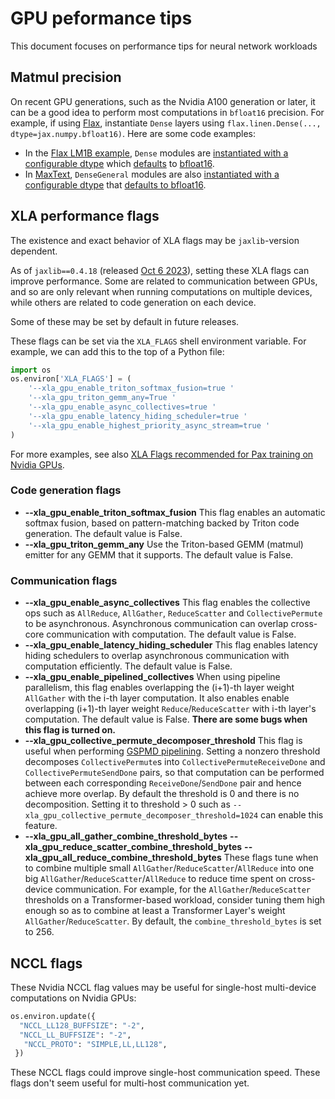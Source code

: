 # GPU peformance tips

This document focuses on performance tips for neural network workloads

## Matmul precision

On recent GPU generations, such as the Nvidia A100 generation or later, it can
be a good idea to perform most computations in `bfloat16` precision. For
example, if using [Flax](https://github.com/google/flax), instantiate `Dense`
layers using `flax.linen.Dense(..., dtype=jax.numpy.bfloat16)`. Here are some
code examples:
* In the [Flax LM1B
  example](https://github.com/google/flax/tree/main/examples/lm1b), `Dense`
  modules are [instantiated with a configurable
  dtype](https://github.com/google/flax/blob/fd8fd76a4af5307a61f85bac98feab9b26d60db8/examples/lm1b/models.py#L188)
  which [defaults](https://github.com/google/flax/blob/fd8fd76a4af5307a61f85bac98feab9b26d60db8/examples/lm1b/configs/default.py#L112) to
  [bfloat16](https://github.com/google/flax/blob/c0087535d7f2e5bfcbf2a7be6825b9f5055a54c6/examples/lm1b/train.py#L431).
* In [MaxText](https://github.com/google/maxtext), `DenseGeneral` modules are
  also [instantiated with a configurable
  dtype](https://github.com/google/maxtext/blob/07dc6ce27ced1246407d0de311d4a0d6a9fd46d8/MaxText/layers.py#L592)
  that [defaults to
  bfloat16](https://github.com/google/maxtext/blob/07dc6ce27ced1246407d0de311d4a0d6a9fd46d8/MaxText/configs/base.yml#L41).

## XLA performance flags

The existence and exact behavior of XLA flags may be `jaxlib`-version dependent.

As of `jaxlib==0.4.18` (released [Oct 6
2023](https://pypi.org/project/jaxlib/#history)), setting these XLA flags can
improve performance. Some are related to communication between GPUs, and so are
only relevant when running computations on multiple devices, while others are
related to code generation on each device.

Some of these may be set by default in future releases.

These flags can be set via the `XLA_FLAGS` shell environment variable. For
example, we can add this to the top of a Python file:
```python
import os
os.environ['XLA_FLAGS'] = (
    '--xla_gpu_enable_triton_softmax_fusion=true '
    '--xla_gpu_triton_gemm_any=True '
    '--xla_gpu_enable_async_collectives=true '
    '--xla_gpu_enable_latency_hiding_scheduler=true '
    '--xla_gpu_enable_highest_priority_async_stream=true '
)
```

For more examples, see also [XLA Flags recommended for Pax
training on Nvidia GPUs](https://github.com/NVIDIA/JAX-Toolbox/blob/main/rosetta/rosetta/projects/pax/README.md#xla-flags).


### Code generation flags

* **--xla_gpu_enable_triton_softmax_fusion** This flag enables an automatic
  softmax fusion, based on pattern-matching backed by Triton code generation.
  The default value is False.
* **--xla_gpu_triton_gemm_any** Use the Triton-based GEMM (matmul) emitter for
  any GEMM that it supports. The default value is False.

### Communication flags

* **--xla_gpu_enable_async_collectives** This flag enables the collective ops
  such as `AllReduce`, `AllGather`, `ReduceScatter` and `CollectivePermute` to
  be asynchronous. Asynchronous communication can overlap cross-core
  communication with computation. The default value is False.
* **--xla_gpu_enable_latency_hiding_scheduler** This flag enables latency hiding
  schedulers to overlap asynchronous communication with computation efficiently.
  The default value is False.
* **--xla_gpu_enable_pipelined_collectives** When using pipeline parallelism,
  this flag enables overlapping the (i+1)-th layer weight `AllGather` with the
  i-th layer computation. It also enables enable overlapping (i+1)-th layer
  weight `Reduce`/`ReduceScatter` with i-th layer's computation. The default
  value is False. **There are some bugs when this flag is turned on.**
* **--xla_gpu_collective_permute_decomposer_threshold** This flag is useful when
  performing [GSPMD pipelining](https://arxiv.org/abs/2105.04663). Setting a
  nonzero threshold decomposes `CollectivePermute`s into
  `CollectivePermuteReceiveDone` and `CollectivePermuteSendDone` pairs, so that
  computation can be performed between each corresponding
  `ReceiveDone`/`SendDone` pair and hence achieve more overlap. By default the
  threshold is 0 and there is no decomposition. Setting it to threshold > 0 such
  as `--xla_gpu_collective_permute_decomposer_threshold=1024` can enable this
  feature.
* **--xla_gpu_all_gather_combine_threshold_bytes**
  **--xla_gpu_reduce_scatter_combine_threshold_bytes**
  **--xla_gpu_all_reduce_combine_threshold_bytes**
  These flags tune when to combine multiple small
  `AllGather`/`ReduceScatter`/`AllReduce` into one big
  `AllGather`/`ReduceScatter`/`AllReduce` to reduce time spent on cross-device
  communication. For example, for the `AllGather`/`ReduceScatter` thresholds
  on a Transformer-based workload, consider tuning them high enough so as to
  combine at least a Transformer Layer's weight `AllGather`/`ReduceScatter`. By
  default, the `combine_threshold_bytes` is set to 256.

## NCCL flags

These Nvidia NCCL flag values may be useful for single-host multi-device
computations on Nvidia GPUs:

```python
os.environ.update({
  "NCCL_LL128_BUFFSIZE": "-2",
  "NCCL_LL_BUFFSIZE": "-2",
   "NCCL_PROTO": "SIMPLE,LL,LL128",
 })
```

These NCCL flags could improve single-host communication speed. These flags
don't seem useful for multi-host communication yet.
